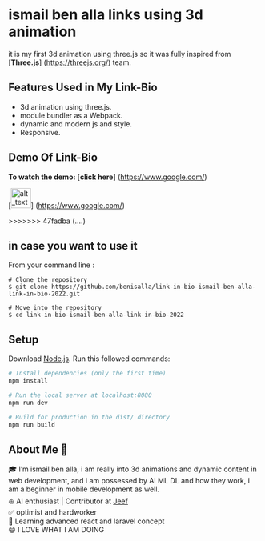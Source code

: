 # ismail ben alla links using 3d animation
it is my first 3d animation using three.js so it was fully inspired from [**Three.js**] (https://threejs.org/) team. 

## Features Used in My Link-Bio

- 3d animation using three.js.
- module bundler as a Webpack.
- dynamic and modern js and style.
- Responsive.

## Demo Of Link-Bio

**To watch the demo:** [**click here**] (https://www.google.com/)


[<img alt="alt_text" width="40px" src="images/image.PNG" />] (https://www.google.com/)
</h1>
>>>>>>> 47fadba (....)

## in case you want to use it

From your command line :

```
# Clone the repository
$ git clone https://github.com/benisalla/link-in-bio-ismail-ben-alla-link-in-bio-2022.git

# Move into the repository
$ cd link-in-bio-ismail-ben-alla-link-in-bio-2022
```

## Setup
Download [Node.js](https://nodejs.org/en/download/).
Run this followed commands:

``` bash
# Install dependencies (only the first time)
npm install

# Run the local server at localhost:8080
npm run dev

# Build for production in the dist/ directory
npm run build
```


## About Me 🚀
🎓 I’m ismail ben alla, i am really into 3d animations and dynamic content in web development,
and i am possessed by AI ML DL and how they work, i am a beginner in mobile development as well. </br>
⛵ AI enthusiast | Contributor at [Jeef]()</br>
✅ optimist and hardworker</br>
🌱 Learning advanced react and laravel concept</br>
😄 I LOVE WHAT I AM DOING</br>
